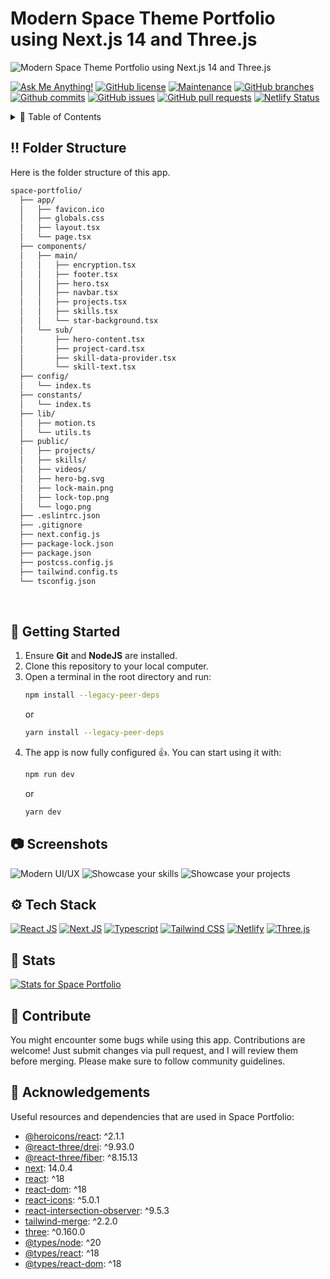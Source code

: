 <a name="readme-top"></a>

# Modern Space Theme Portfolio using Next.js 14 and Three.js

![Modern Space Theme Portfolio using Next.js 14 and Three.js](/.github/images/img_main.png "Modern Space Theme Portfolio using Next.js 14 and Three.js")

[![Ask Me Anything!](https://flat.badgen.net/static/Ask%20me/anything?icon=github&color=black&scale=1.01)](https://github.com/sanidhyy "Ask Me Anything!")
[![GitHub license](https://flat.badgen.net/github/license/sanidhyy/space-portfolio?icon=github&color=black&scale=1.01)](https://github.com/sanidhyy/space-portfolio/blob/main/LICENSE "GitHub license")
[![Maintenance](https://flat.badgen.net/static/Maintained/yes?icon=github&color=black&scale=1.01)](https://github.com/sanidhyy/space-portfolio/commits/main "Maintenance")
[![GitHub branches](https://flat.badgen.net/github/branches/sanidhyy/space-portfolio?icon=github&color=black&scale=1.01)](https://github.com/sanidhyy/space-portfolio/branches "GitHub branches")
[![Github commits](https://flat.badgen.net/github/commits/sanidhyy/space-portfolio?icon=github&color=black&scale=1.01)](https://github.com/sanidhyy/space-portfolio/commits "Github commits")
[![GitHub issues](https://flat.badgen.net/github/issues/sanidhyy/space-portfolio?icon=github&color=black&scale=1.01)](https://github.com/sanidhyy/space-portfolio/issues "GitHub issues")
[![GitHub pull requests](https://flat.badgen.net/github/prs/sanidhyy/space-portfolio?icon=github&color=black&scale=1.01)](https://github.com/sanidhyy/space-portfolio/pulls "GitHub pull requests")
[![Netlify Status](https://api.netlify.com/api/v1/badges/451ed0e0-3541-474e-896a-4987e30a7722/deploy-status)](https://spaceportfolio.netlify.app/ "Netlify Status")

<!-- Table of Contents -->
<details>
<summary>📖 Table of Contents</summary>

- [Folder Structure](#bangbang-folder-structure)
- [Getting Started](#toolbox-getting-started)
- [Screenshots](#camera-screenshots)
- [Acknowledgements](#gem-acknowledgements)
- [Follow Me](#rocket-follow-me)
- [Learn More](#books-learn-more)

</details>

## :bangbang: Folder Structure

Here is the folder structure of this app.

```bash
space-portfolio/
  ├── app/
  │   ├── favicon.ico
  │   ├── globals.css
  │   ├── layout.tsx
  │   └── page.tsx
  ├── components/
  │   ├── main/
  │   │   ├── encryption.tsx
  │   │   ├── footer.tsx
  │   │   ├── hero.tsx
  │   │   ├── navbar.tsx
  │   │   ├── projects.tsx
  │   │   ├── skills.tsx
  │   │   └── star-background.tsx
  │   └── sub/
  │       ├── hero-content.tsx
  │       ├── project-card.tsx
  │       ├── skill-data-provider.tsx
  │       └── skill-text.tsx
  ├── config/
  │   └── index.ts
  ├── constants/
  │   └── index.ts
  ├── lib/
  │   ├── motion.ts
  │   └── utils.ts
  ├── public/
  │   ├── projects/
  │   ├── skills/
  │   ├── videos/
  │   ├── hero-bg.svg
  │   ├── lock-main.png
  │   ├── lock-top.png
  │   └── logo.png
  ├── .eslintrc.json
  ├── .gitignore
  ├── next.config.js
  ├── package-lock.json
  ├── package.json
  ├── postcss.config.js
  ├── tailwind.config.ts
  └── tsconfig.json
```

<br />

## :toolbox: Getting Started

1. Ensure **Git** and **NodeJS** are installed.
2. Clone this repository to your local computer.
3. Open a terminal in the root directory and run:
   ```bash
   npm install --legacy-peer-deps
   ```
   or
   ```bash
   yarn install --legacy-peer-deps
   ```
4. The app is now fully configured 👍. You can start using it with:
   ```bash
   npm run dev
   ```
   or
   ```bash
   yarn dev
   ```

## :camera: Screenshots

![Modern UI/UX](/.github/images/img1.png "Modern UI/UX")
![Showcase your skills](/.github/images/img2.png "Showcase your skills")
![Showcase your projects](/.github/images/img4.png "Showcase your projects")

## :gear: Tech Stack

[![React JS](https://skillicons.dev/icons?i=react "React JS")](https://react.dev/ "React JS") 
[![Next JS](https://skillicons.dev/icons?i=next "Next JS")](https://nextjs.org/ "Next JS") 
[![Typescript](https://skillicons.dev/icons?i=ts "Typescript")](https://www.typescriptlang.org/ "Typescript") 
[![Tailwind CSS](https://skillicons.dev/icons?i=tailwind "Tailwind CSS")](https://tailwindcss.com/ "Tailwind CSS") 
[![Netlify](https://skillicons.dev/icons?i=netlify "Netlify")](https://netlify.app/ "Netlify") 
[![Three.js](https://skillicons.dev/icons?i=threejs "Three.js")](https://threejs.org/ "Three.js")

## :wrench: Stats

[![Stats for Space Portfolio](/.github/images/stats.svg "Stats for Space Portfolio")](https://pagespeed.web.dev/analysis/https-spaceportfolio-netlify-app/2efbmg117d "Stats for Space Portfolio")

## :raised_hands: Contribute

You might encounter some bugs while using this app. Contributions are welcome! Just submit changes via pull request, and I will review them before merging. Please make sure to follow community guidelines.

## :gem: Acknowledgements

Useful resources and dependencies that are used in Space Portfolio:

- [@heroicons/react](https://www.npmjs.com/package/@heroicons/react): ^2.1.1
- [@react-three/drei](https://www.npmjs.com/package/@react-three/drei): ^9.93.0
- [@react-three/fiber](https://www.npmjs.com/package/@react-three/fiber): ^8.15.13
- [next](https://www.npmjs.com/package/next): 14.0.4
- [react](https://www.npmjs.com/package/react): ^18
- [react-dom](https://www.npmjs.com/package/react-dom): ^18
- [react-icons](https://www.npmjs.com/package/react-icons): ^5.0.1
- [react-intersection-observer](https://www.npmjs.com/package/react-intersection-observer): ^9.5.3
- [tailwind-merge](https://www.npmjs.com/package/tailwind-merge): ^2.2.0
- [three](https://www.npmjs.com/package/three): ^0.160.0
- [@types/node](https://www.npmjs.com/package/@types/node): ^20
- [@types/react](https://www.npmjs.com/package/@types/react): ^18
- [@types/react-dom](https://www.npmjs.com/package/@types/react-dom): ^18
